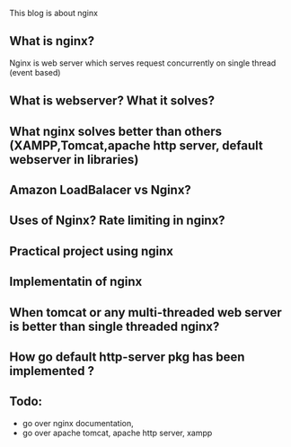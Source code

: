 This blog is about nginx


## What is nginx?

Nginx is web server which serves request concurrently on single thread (event based)

## What is webserver? What it solves?


## What nginx solves better than others (XAMPP,Tomcat,apache http server, default webserver in libraries)


## Amazon LoadBalacer vs Nginx?


## Uses of Nginx? Rate limiting in nginx?

## Practical project using nginx

## Implementatin of nginx

## When tomcat or any multi-threaded web server is better than single threaded nginx?

## How go default http-server pkg has been implemented ?

## Todo:

- go over nginx documentation,
- go over apache tomcat, apache http server, xampp
